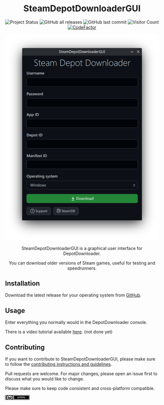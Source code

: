 <h1 align="center">SteamDepotDownloaderGUI</h1>

<p align="center">
  <img alt="Project Status" src="https://img.shields.io/badge/status-maintained-blue" />
  <img alt="GitHub all releases" src="https://img.shields.io/github/downloads/mmvanheusden/SteamDepotDownloaderGUI/total?color=orange&label=downloads">
  <img alt="GitHub last commit" src="https://img.shields.io/github/last-commit/mmvanheusden/SteamDepotDownloaderGUI?color=crimson">
  <img alt="Visitor Count" src="https://visitor-badge.glitch.me/badge?page_id=mmvanheusden.SteamDepotDownloaderGUI">
  <a href="https://www.codefactor.io/repository/github/mmvanheusden/steamdepotdownloadergui/overview/rewrite"><img src="https://www.codefactor.io/repository/github/mmvanheusden/steamdepotdownloadergui/badge/master" alt="CodeFactor" /></a>
</p>
<p align="center">
  <img alt="Screenshot" src="screenshot.png" />
</p>

<p align="center">SteamDepotDownloaderGUI is a graphical user interface for DepotDownloader.</p>
<p align="center">You can download older versions of Steam games, useful for testing and speedrunners.</p>

## Installation

Download the latest release for your operating system
from [GitHub](https://github.com/mmvanheusden/SteamDepotDownloaderGUI/releases/latest).

## Usage

Enter everything you normally would in the DepotDownloader console.

There is a video tutorial available [here](https://www.youtube.com/watch?v=dQw4w9WgXcQ). (not done yet)

## Contributing

If you want to contribute to SteamDepotDownloaderGUI, please make sure to follow
the [contributing instructions and guidelines](contributing.md).

Pull requests are welcome. For major changes, please open an issue first to discuss what you would like to change.

Please make sure to keep code consistent and cross-platform compatible.

![License](license.png)

